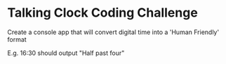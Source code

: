 # Talking Clock Coding Challenge

Create a console app that will convert digital time into a 'Human Friendly' format

E.g.  16:30 should output "Half past four"